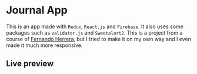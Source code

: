 # Journal App

This is an app made with `Redux`, `React.js` and `Firebase`. It also uses some packages such as `validator.js` and `Sweetalert2`. This is a project from a course of <a href="https://fernando-herrera.com/#/home">Fernando Herrera</a>, but I tried to make it on my own way and I even made it much more responsive.

## Live preview 

